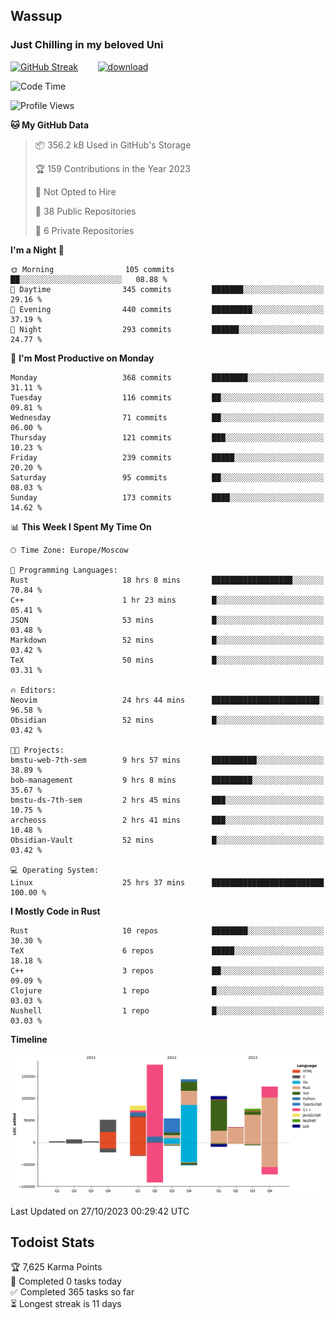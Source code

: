 ## Wassup 
### Just Chilling in my beloved Uni 

<!--
-->

[![GitHub Streak](http://github-readme-streak-stats.herokuapp.com?user=archeoss&theme=shades-of-purple&hide_border=true&date_format=j%20M%5B%20Y%5D)](https://git.io/streak-stats)&nbsp;&nbsp;&nbsp;&nbsp;&nbsp;&nbsp;&nbsp;&nbsp;[![download](https://user-images.githubusercontent.com/68448737/147796309-d8b65b1d-4dde-40d9-b03a-2b42aaa6cd43.jpeg)
](http://bmstu.ru/)

<!--START_SECTION:waka-->
![Code Time](http://img.shields.io/badge/Code%20Time-1%2C957%20hrs%2020%20mins-blue)

![Profile Views](http://img.shields.io/badge/Profile%20Views-0-blue)

**🐱 My GitHub Data** 

> 📦 356.2 kB Used in GitHub's Storage 
 > 
> 🏆 159 Contributions in the Year 2023
 > 
> 🚫 Not Opted to Hire
 > 
> 📜 38 Public Repositories 
 > 
> 🔑 6 Private Repositories 
 > 
**I'm a Night 🦉** 

```text
🌞 Morning                105 commits         ██░░░░░░░░░░░░░░░░░░░░░░░   08.88 % 
🌆 Daytime                345 commits         ███████░░░░░░░░░░░░░░░░░░   29.16 % 
🌃 Evening                440 commits         █████████░░░░░░░░░░░░░░░░   37.19 % 
🌙 Night                  293 commits         ██████░░░░░░░░░░░░░░░░░░░   24.77 % 
```
📅 **I'm Most Productive on Monday** 

```text
Monday                   368 commits         ████████░░░░░░░░░░░░░░░░░   31.11 % 
Tuesday                  116 commits         ██░░░░░░░░░░░░░░░░░░░░░░░   09.81 % 
Wednesday                71 commits          ██░░░░░░░░░░░░░░░░░░░░░░░   06.00 % 
Thursday                 121 commits         ███░░░░░░░░░░░░░░░░░░░░░░   10.23 % 
Friday                   239 commits         █████░░░░░░░░░░░░░░░░░░░░   20.20 % 
Saturday                 95 commits          ██░░░░░░░░░░░░░░░░░░░░░░░   08.03 % 
Sunday                   173 commits         ████░░░░░░░░░░░░░░░░░░░░░   14.62 % 
```


📊 **This Week I Spent My Time On** 

```text
🕑︎ Time Zone: Europe/Moscow

💬 Programming Languages: 
Rust                     18 hrs 8 mins       ██████████████████░░░░░░░   70.84 % 
C++                      1 hr 23 mins        █░░░░░░░░░░░░░░░░░░░░░░░░   05.41 % 
JSON                     53 mins             █░░░░░░░░░░░░░░░░░░░░░░░░   03.48 % 
Markdown                 52 mins             █░░░░░░░░░░░░░░░░░░░░░░░░   03.42 % 
TeX                      50 mins             █░░░░░░░░░░░░░░░░░░░░░░░░   03.31 % 

🔥 Editors: 
Neovim                   24 hrs 44 mins      ████████████████████████░   96.58 % 
Obsidian                 52 mins             █░░░░░░░░░░░░░░░░░░░░░░░░   03.42 % 

🐱‍💻 Projects: 
bmstu-web-7th-sem        9 hrs 57 mins       ██████████░░░░░░░░░░░░░░░   38.89 % 
bob-management           9 hrs 8 mins        █████████░░░░░░░░░░░░░░░░   35.67 % 
bmstu-ds-7th-sem         2 hrs 45 mins       ███░░░░░░░░░░░░░░░░░░░░░░   10.75 % 
archeoss                 2 hrs 41 mins       ███░░░░░░░░░░░░░░░░░░░░░░   10.48 % 
Obsidian-Vault           52 mins             █░░░░░░░░░░░░░░░░░░░░░░░░   03.42 % 

💻 Operating System: 
Linux                    25 hrs 37 mins      █████████████████████████   100.00 % 
```

**I Mostly Code in Rust** 

```text
Rust                     10 repos            ████████░░░░░░░░░░░░░░░░░   30.30 % 
TeX                      6 repos             █████░░░░░░░░░░░░░░░░░░░░   18.18 % 
C++                      3 repos             ██░░░░░░░░░░░░░░░░░░░░░░░   09.09 % 
Clojure                  1 repo              █░░░░░░░░░░░░░░░░░░░░░░░░   03.03 % 
Nushell                  1 repo              █░░░░░░░░░░░░░░░░░░░░░░░░   03.03 % 
```



**Timeline**

![Lines of Code chart](https://raw.githubusercontent.com/archeoss/archeoss/master/assets/bar_graph.png)


 Last Updated on 27/10/2023 00:29:42 UTC
<!--END_SECTION:waka-->

## Todoist Stats

<!-- TODO-IST:START -->
🏆  7,625 Karma Points           
🌸  Completed 0 tasks today           
✅  Completed 365 tasks so far           
⏳  Longest streak is 11 days
<!-- TODO-IST:END -->
